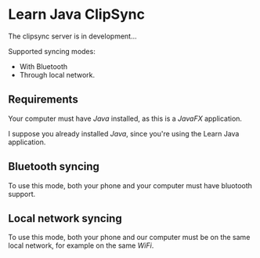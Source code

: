 # Learn Java ClipSync

The clipsync server is in development...

Supported syncing modes:
- With Bluetooth
- Through local network.

## Requirements

Your computer must have *Java* installed, as this is a *JavaFX* application.

I suppose you already installed *Java*, since you're using the Learn Java application.

## Bluetooth syncing

To use this mode, both your phone and your computer must have bluotooth support.

## Local network syncing

To use this mode, both your phone and our computer must be on the same local network, for example 
on the same *WiFi*.



